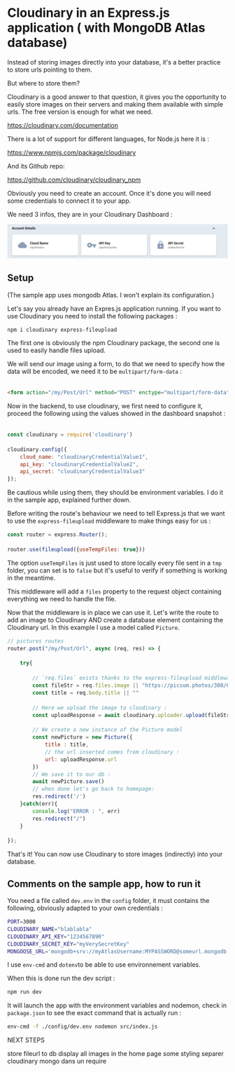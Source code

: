 # Cloudinary in an Express.js application ( with MongoDB Atlas database)


Instead of storing images directly into your database, it's a better practice to store urls pointing to them.

But where to store them?

Cloudinary is a good answer to that question, it gives you the opportunity to easily store images on their servers and making them available with simple urls. The free version is enough for what we need.

https://cloudinary.com/documentation


There is a lot of support for different languages, for Node.js here it is :

https://www.npmjs.com/package/cloudinary

And its Github repo:

https://github.com/cloudinary/cloudinary_npm



Obviously you need to create an account. Once it's done you will need some credentials to connect it to your app.

We need 3 infos, they are in your Cloudinary Dashboard :

![credentials needed](cloudinaryCredentials.png)



## Setup

(The sample app uses mongodb Atlas. I won't explain its configuration.)

Let's say you already have an Expres.js application running. If you want to use Cloudinary you need to install the following packages :

```bash
npm i cloudinary express-fileupload
```

The first one is obviously the npm Cloudinary package, the second one is used to easily handle files upload.


We will send our image using a form, to do that we need to specify how the data will be encoded, we need it to be `multipart/form-data` :

```html

<form action="/my/Post/Url" method="POST" enctype="multipart/form-data">

```
Now in the backend, to use cloudinary, we first need to configure it, proceed the following using the values showed in the dashboard snapshot :

```js

const cloudinary = require('cloudinary')

cloudinary.config({
	cloud_name: "cloudinaryCredentialValue1",
	api_key: "cloudinaryCredentialValue2",
	api_secret: "cloudinaryCredentialValue3"
});


```

Be cautious while using them, they should be environment variables. I do it in the sample app, explained further down.

Before writing the route's behaviour we need to tell Express.js that we want to use the `express-fileupload` middleware to make things easy for us :

```js
const router = express.Router();

router.use(fileupload({useTempFiles: true}))
```

The option `useTempFiles` is just used to store locally every file sent in a `tmp` folder, you can set is to `false` but it's useful to verify if something is working in the meantime.

This middleware will add a `files` property to the request object containing everything we need to handle the file.

Now that the middleware is in place we can use it. Let's write the route to add an image to Cloudinary AND create a database element containing the Cloudinary url. In this example I use a model called `Picture`.

```js
// pictures routes
router.post("/my/Post/Url", async (req, res) => {

	try{

		// `req.files` exists thanks to the express-fileupload middleware :
		const fileStr = req.files.image || "https://picsum.photos/300/600";
		const title = req.body.title || ""

		// Here we upload the image to cloudinary :
		const uploadResponse = await cloudinary.uploader.upload(fileStr.tempFilePath,{});

		// We create a new instance of the Picture model
		const newPicture = new Picture({
			title : title,
			// the url inserted comes from cloudinary :
			url: uploadResponse.url
		})
		// We save it to our db :
		await newPicture.save()
		// when done let's go back to homepage:
		res.redirect('/')
	}catch(err){
		console.log("ERROR : ", err)
		res.redirect("/")
	}

});

```

That's it! You can now use Cloudinary to store images (indirectly) into your database.


## Comments on the sample app, how to run it

You need a file called `dev.env` in the `config` folder, it must contains the following, obviously adapted to your own credentials :


```bash
PORT=3000
CLOUDINARY_NAME="blablabla"
CLOUDINARY_API_KEY="1234567890"
CLOUDINARY_SECRET_KEY="myVerySecretKey"
MONGOOSE_URL='mongodb+srv://myAtlasUsername:MYPASSWORD@someurl.mongodb.net/myDatabaseNAme?retryWrites=true&w=majority'

```

I use `env-cmd` and `dotenv`to be able to use environnement variables.

When this is done run the dev script :

```bash
npm run dev
```

It will launch the app with the environment variables and nodemon, check in `package.json` to see the exact command that is actually run :
```bash
env-cmd -f ./config/dev.env nodemon src/index.js
```









NEXT STEPS

store fileurl to db
display all images in the home page
some styling
separer cloudinary mongo dans un require
